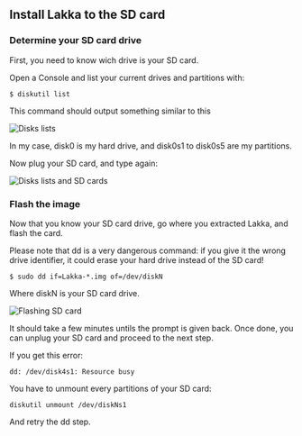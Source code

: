 ## Install Lakka to the SD card

###  Determine your SD card drive

First, you need to know wich drive is your SD card.

Open a Console and list your current drives and partitions with:

    $ diskutil list

This command should output something similar to this

![Disks lists](/images/diskutil1.png)

In my case, disk0 is my hard drive, and disk0s1 to disk0s5 are my partitions.

Now plug your SD card, and type again:

![Disks lists and SD cards](/images/diskutil2.png)

### Flash the image

Now that you know your SD card drive, go where you extracted Lakka, and flash the card.

Please note that dd is a very dangerous command: if you give it the wrong drive identifier, it could erase your hard drive instead of the SD card!

    $ sudo dd if=Lakka-*.img of=/dev/diskN

Where diskN is your SD card drive.

![Flashing SD card](/images/macosdd.png)

It should take a few minutes untils the prompt is given back. Once done, you can unplug your SD card and proceed to the next step.

If you get this error:

    dd: /dev/disk4s1: Resource busy

You have to unmount every partitions of your SD card:

    diskutil unmount /dev/diskNs1

And retry the dd step.